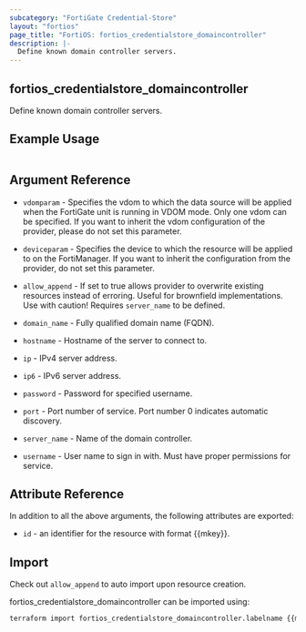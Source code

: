 ```yaml
---
subcategory: "FortiGate Credential-Store"
layout: "fortios"
page_title: "FortiOS: fortios_credentialstore_domaincontroller"
description: |-
  Define known domain controller servers.
---
```


## fortios_credentialstore_domaincontroller
Define known domain controller servers.

## Example Usage

```hcl

```

## Argument Reference
* `vdomparam` - Specifies the vdom to which the data source will be applied when the FortiGate unit is running in VDOM mode. Only one vdom can be specified. If you want to inherit the vdom configuration of the provider, please do not set this parameter.
* `deviceparam` - Specifies the device to which the resource will be applied to on the FortiManager. If you want to inherit the configuration from the provider, do not set this parameter.
* `allow_append` - If set to true allows provider to overwrite existing resources instead of erroring. Useful for brownfield implementations. Use with caution! Requires `server_name` to be defined.

* `domain_name` - Fully qualified domain name (FQDN).
* `hostname` - Hostname of the server to connect to.
* `ip` - IPv4 server address.
* `ip6` - IPv6 server address.
* `password` - Password for specified username.
* `port` - Port number of service. Port number 0 indicates automatic discovery.
* `server_name` - Name of the domain controller.
* `username` - User name to sign in with. Must have proper permissions for service.

## Attribute Reference

In addition to all the above arguments, the following attributes are exported:
* `id` - an identifier for the resource with format {{mkey}}.

## Import

Check out `allow_append` to auto import upon resource creation.

fortios_credentialstore_domaincontroller can be imported using:
```sh
terraform import fortios_credentialstore_domaincontroller.labelname {{mkey}}
```
